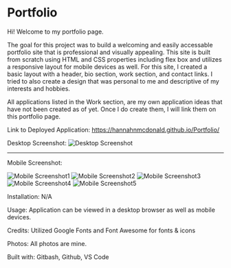 # Portfolio

Hi! Welcome to my portfolio page. 

The goal for this project was to build a welcoming and easily accessable portfolio site that is professional and visually appealing.
This site is built from scratch using HTML and CSS properties including flex box and utilizes a responsive layout for mobile devices as well. 
For this site, I created a basic layout with a header, bio section, work section, and contact links. 
I tried to also create a design that was personal to me and descriptive of my interests and hobbies.

All applications listed in the Work section, are my own application ideas that have not been created as of yet. Once I do create them, I will link them on this portfolio page.

Link to Deployed Application: https://hannahnmcdonald.github.io/Portfolio/


Desktop Screenshot:
![Desktop Screenshot](./images/desktopportfolioscreenshot.png)

_____________________________________________________________________________________________________________________________________________________________________
Mobile Screenshot:



![Mobile Screenshot1](./images/mobileportfolioscreenshot1.png)
![Mobile Screenshot2](./images/mobileportfolioscreenshot2.png)
![Mobile Screenshot3](./images/mobileportfolioscreenshot3.png)
![Mobile Screenshot4](./images/mobileportfolioscreenshot4.png)
![Mobile Screenshot5](./images/mobileportfolioscreenshot5.png)

Installation: N/A

Usage: Application can be viewed in a desktop browser as well as mobile devices.

Credits: Utilized Google Fonts and Font Awesome for fonts & icons

Photos: All photos are mine.

Built with: Gitbash, Github, VS Code
